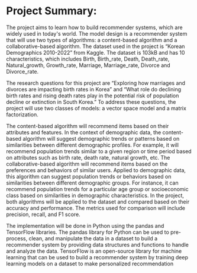 # Project Summary:

The project aims to learn how to build recommender systems, which are widely used in today's world. The model design is a recommender system that will use two types of algorithms: a content-based algorithm and a collaborative-based algorithm. The dataset used in the project is “Korean Demographics 2010-2022” from Kaggle. The dataset is 103kB and has 10 characteristics, which includes Birth, Birth_rate, Death, Death_rate, Natural_growth, Growth_rate, Marriage, Marriage_rate, Divorce and Divorce_rate. 

The research questions for this project are “Exploring how marriages and divorces are impacting birth rates in Korea” and “What role do declining birth rates and rising death rates play in the potential risk of population decline or extinction in South Korea.” To address these questions, the project will use two classes of models: a vector space model and a matrix factorization. 

The content-based algorithm will recommend items based on their attributes and features. In the context of demographic data, the content-based algorithm will suggest demographic trends or patterns based on similarities between different demographic profiles. For example, it will recommend population trends similar to a given region or time period based on attributes such as birth rate, death rate, natural growth, etc.
The collaborative-based algorithm will recommend items based on the preferences and behaviors of similar users. Applied to demographic data, this algorithm can suggest population trends or behaviors based on similarities between different demographic groups. For instance, it can recommend population trends for a particular age group or socioeconomic class based on similarities in demographic characteristics.
In the project, both algorithms will be applied to the dataset and compared based on their accuracy and performance. The metrics used for comparison will include precision, recall, and F1 score.

The implementation will be done in Python using the pandas and TensorFlow libraries. The pandas library for Python can be used to pre-process, clean, and manipulate the data in a dataset to build a recommender system by providing data structures and functions to handle and analyze the data. TensorFlow is an open-source library for machine learning that can be used to build a recommender system by training deep learning models on a dataset to make personalized recommendation

